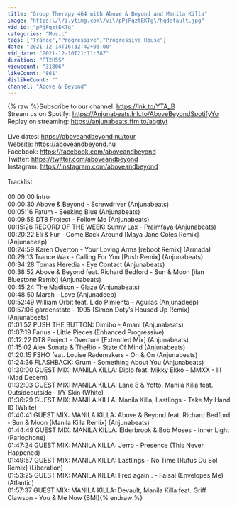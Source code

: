 ```yaml
---
title: "Group Therapy 464 with Above & Beyond and Manila Killa"
image: "https:\/\/i.ytimg.com\/vi\/pPjFqztEKTg\/hqdefault.jpg"
vid_id: "pPjFqztEKTg"
categories: "Music"
tags: ["Trance","Progressive","Progressive House"]
date: "2021-12-14T16:32:42+03:00"
vid_date: "2021-12-10T21:11:38Z"
duration: "PT2H5S"
viewcount: "31806"
likeCount: "861"
dislikeCount: ""
channel: "Above & Beyond"
---
```

{% raw %}Subscribe to our channel: <a rel="nofollow" target="blank" href="https://lnk.to/YTA_B">https://lnk.to/YTA_B</a><br />Stream us on Spotify: <a rel="nofollow" target="blank" href="https://Anjunabeats.lnk.to/AboveBeyondSpotifyYo">https://Anjunabeats.lnk.to/AboveBeyondSpotifyYo</a><br />Replay on streaming: <a rel="nofollow" target="blank" href="https://anjunabeats.ffm.to/abgtyt">https://anjunabeats.ffm.to/abgtyt</a><br /><br />Live dates: <a rel="nofollow" target="blank" href="https://aboveandbeyond.nu/tour">https://aboveandbeyond.nu/tour</a><br />Website: <a rel="nofollow" target="blank" href="https://aboveandbeyond.nu">https://aboveandbeyond.nu</a><br />Facebook: <a rel="nofollow" target="blank" href="https://facebook.com/aboveandbeyond">https://facebook.com/aboveandbeyond</a><br />Twitter: <a rel="nofollow" target="blank" href="https://twitter.com/aboveandbeyond">https://twitter.com/aboveandbeyond</a><br />Instagram: <a rel="nofollow" target="blank" href="https://instagram.com/aboveandbeyond">https://instagram.com/aboveandbeyond</a><br /><br />Tracklist:<br /><br />00:00:00 Intro<br />00:00:30 Above &amp; Beyond - Screwdriver (Anjunabeats)<br />00:05:16 Fatum - Seeking Blue (Anjunabeats)<br />00:09:58 DT8 Project - Follow Me (Anjunabeats)<br />00:15:26 RECORD OF THE WEEK: Sunny Lax - Praimfaya (Anjunabeats)<br />00:20:22 Eli &amp; Fur - Come Back Around [Maya Jane Coles Remix] (Anjunadeep)<br />00:24:59 Karen Overton - Your Loving Arms [reboot Remix] (Armada)<br />00:29:13 Trance Wax - Calling For You [Push Remix] (Anjunabeats)<br />00:34:28 Tomas Heredia - Eye Contact (Anjunabeats)<br />00:38:52 Above &amp; Beyond feat. Richard Bedford - Sun &amp; Moon [ilan Bluestone Remix] (Anjunabeats)<br />00:45:24 The Madison - Glaze (Anjunabeats)<br />00:48:50 Marsh - Love (Anjunadeep)<br />00:52:49 William Orbit feat. Lido Pimienta - Aguilas (Anjunadeep)<br />00:57:06 gardenstate - 1995 [Simon Doty’s Housed Up Remix] (Anjunabeats)<br />01:01:52 PUSH THE BUTTON: Dimibo - Amani (Anjunabeats)<br />01:07:19 Farius - Little Pieces (Enhanced Progressive)<br />01:12:22 DT8 Project - Overture [Extended Mix] (Anjunabeats)<br />01:15:02 Alex Sonata &amp; TheRio - State Of Mind (Anjunabeats)<br />01:20:15 FSHO feat. Louise Rademakers - On &amp; On (Anjunabeats)<br />01:24:36 FLASHBACK: Grum - Something About You (Anjunabeats)<br />01:30:00 GUEST MIX: MANILA KILLA: Diplo feat. Mikky Ekko - MMXX - III (Mad Decent)<br />01:32:03 GUEST MIX: MANILA KILLA: Lane 8 &amp; Yotto, Manila Killa feat. Outsideoutside - I/Y Skin (White)<br />01:36:29 GUEST MIX: MANILA KILLA: Manila Killa, Lastlings - Take My Hand ID (White)<br />01:40:41 GUEST MIX: MANILA KILLA: Above &amp; Beyond feat. Richard Bedford - Sun &amp; Moon [Manila Killa Remix] (Anjunabeats)<br />01:44:49 GUEST MIX: MANILA KILLA: Elderbrook &amp; Bob Moses - Inner Light (Parlophone)<br />01:47:24 GUEST MIX: MANILA KILLA: Jerro - Presence (This Never Happened)<br />01:49:57 GUEST MIX: MANILA KILLA: Lastlings - No Time [Rufus Du Sol Remix] (Liberation)<br />01:53:25 GUEST MIX: MANILA KILLA: Fred again.. - Faisal (Envelopes Me) (Atlantic)<br />01:57:37 GUEST MIX: MANILA KILLA: Devault, Manila Killa feat. Griff Clawson - You &amp; Me Now (BMI){% endraw %}

